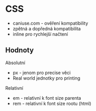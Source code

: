 # CSS
- caniuse.com - ověření kompatibility
- zpětná a dopředná kompatibilita
- inline pro rychlejší načtení

## Hodnoty
Absolutní
- px - jenom pro precise věci
- Real world jednotky pro printing

Relativní
- em - relativní k font size parenta
- rem - relativní k font size rootu (html)


